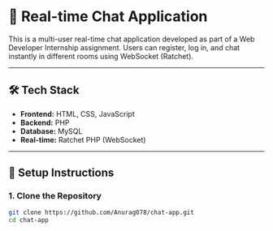 # 💬 Real-time Chat Application

This is a multi-user real-time chat application developed as part of a Web Developer Internship assignment. Users can register, log in, and chat instantly in different rooms using WebSocket (Ratchet).

---

## 🛠 Tech Stack

- **Frontend:** HTML, CSS, JavaScript  
- **Backend:** PHP  
- **Database:** MySQL  
- **Real-time:** Ratchet PHP (WebSocket)

---

## 🚀 Setup Instructions

### 1. Clone the Repository

```bash
git clone https://github.com/Anurag078/chat-app.git
cd chat-app
